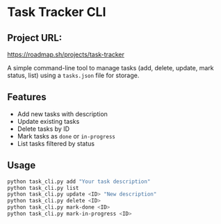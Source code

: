 # Task Tracker CLI

## Project URL:
https://roadmap.sh/projects/task-tracker

A simple command-line tool to manage tasks (add, delete, update, mark status, list) using a `tasks.json` file for storage.

## Features
- Add new tasks with description
- Update existing tasks
- Delete tasks by ID
- Mark tasks as `done` or `in-progress`
- List tasks filtered by status

## Usage

```bash
python task_cli.py add "Your task description"
python task_cli.py list
python task_cli.py update <ID> "New description"
python task_cli.py delete <ID>
python task_cli.py mark-done <ID>
python task_cli.py mark-in-progress <ID>
